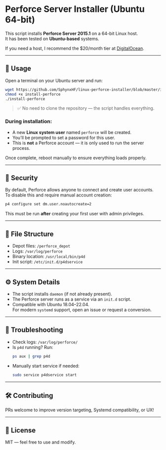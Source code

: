 # Perforce Server Installer (Ubuntu 64-bit)

This script installs **Perforce Server 2015.1** on a 64-bit Linux host.  
It has been tested on **Ubuntu-based** systems.

If you need a host, I recommend the $20/month tier at [DigitalOcean](https://www.digitalocean.com/?refcode=070b959bc226).

---

## 🚀 Usage

Open a terminal on your Ubuntu server and run:

```bash
wget https://github.com/SphynxHF/linux-perforce-installer/blob/master/install-perforce
chmod +x install-perforce
./install-perforce
```

> ✅ No need to clone the repository — the script handles everything.

### During installation:
- A new **Linux system user** named `perforce` will be created.
- You'll be prompted to set a password for this user.
- This is **not** a Perforce account — it is only used to run the server process.

Once complete, reboot manually to ensure everything loads properly.

---

## 🔐 Security

By default, Perforce allows anyone to connect and create user accounts.  
To disable this and require manual account creation:

```bash
p4 configure set dm.user.noautocreate=2
```

This must be run **after** creating your first user with admin privileges.

---

## 📁 File Structure

- Depot files: `/perforce_depot`
- Logs: `/var/log/perforce`
- Binary location: `/usr/local/bin/p4d`
- Init script: `/etc/init.d/p4dservice`

---

## ⚙️ System Details

- The script installs `daemon` (if not already present).
- The Perforce server runs as a service via an `init.d` script.
- Compatible with Ubuntu 18.04–22.04.  
  For modern `systemd` support, open an issue or request a conversion.

---

## 🧰 Troubleshooting

- Check logs: `/var/log/perforce/`
- Is `p4d` running? Run:  
  ```bash
  ps aux | grep p4d
  ```
- Manually start service if needed:  
  ```bash
  sudo service p4dservice start
  ```

---

## 🛠 Contributing

PRs welcome to improve version targeting, Systemd compatibility, or UX!

---

## 📜 License

MIT — feel free to use and modify.
